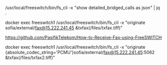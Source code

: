 /usr/local/freeswitch/bin/fs_cli  -x "show detailed_bridged_calls as json" | jq .

docker  exec freeswitch1 /usr/local/freeswitch/bin/fs_cli -x "originate sofia/external/fax@15.222.241.45 &txfax(/files/txfax.tiff)"

https://github.com/PasifikTelekom/How-to-Receive-Fax-using-FreeSWITCH


docker exec freeswitch1 /usr/local/freeswitch/bin/fs_cli -x "originate {absolute_codec_string='PCMU'}sofia/external/fax@15.222.241.45:5062 &txfax(/files/txfax2.tiff)"
